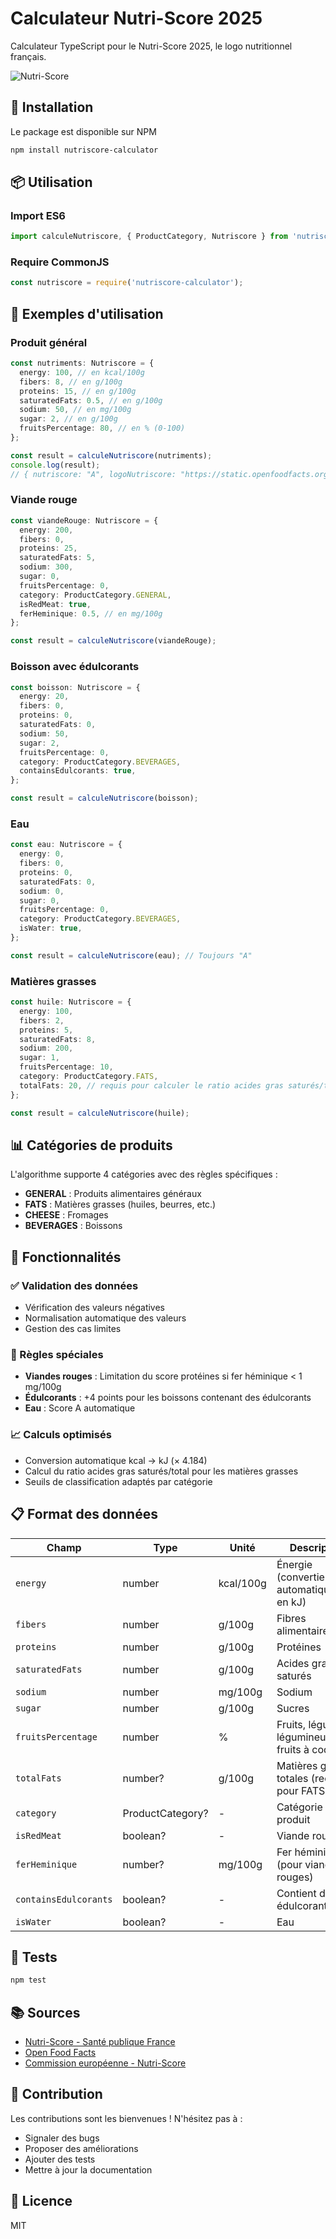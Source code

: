 # Calculateur Nutri-Score 2025

Calculateur TypeScript pour le Nutri-Score 2025, le logo nutritionnel français.

![Nutri-Score](https://static.openfoodfacts.org/images/attributes/dist/nutriscore-a-new-en.svg)

## 🚀 Installation

Le package est disponible sur NPM

```bash
npm install nutriscore-calculator
```

## 📦 Utilisation

### Import ES6

```typescript
import calculeNutriscore, { ProductCategory, Nutriscore } from 'nutriscore-calculator';
```

### Require CommonJS

```javascript
const nutriscore = require('nutriscore-calculator');
```

## 🍎 Exemples d'utilisation

### Produit général

```typescript
const nutriments: Nutriscore = {
  energy: 100, // en kcal/100g
  fibers: 8, // en g/100g
  proteins: 15, // en g/100g
  saturatedFats: 0.5, // en g/100g
  sodium: 50, // en mg/100g
  sugar: 2, // en g/100g
  fruitsPercentage: 80, // en % (0-100)
};

const result = calculeNutriscore(nutriments);
console.log(result);
// { nutriscore: "A", logoNutriscore: "https://static.openfoodfacts.org/images/attributes/dist/nutriscore-a-new-en.svg" }
```

### Viande rouge

```typescript
const viandeRouge: Nutriscore = {
  energy: 200,
  fibers: 0,
  proteins: 25,
  saturatedFats: 5,
  sodium: 300,
  sugar: 0,
  fruitsPercentage: 0,
  category: ProductCategory.GENERAL,
  isRedMeat: true,
  ferHeminique: 0.5, // en mg/100g
};

const result = calculeNutriscore(viandeRouge);
```

### Boisson avec édulcorants

```typescript
const boisson: Nutriscore = {
  energy: 20,
  fibers: 0,
  proteins: 0,
  saturatedFats: 0,
  sodium: 50,
  sugar: 2,
  fruitsPercentage: 0,
  category: ProductCategory.BEVERAGES,
  containsEdulcorants: true,
};

const result = calculeNutriscore(boisson);
```

### Eau

```typescript
const eau: Nutriscore = {
  energy: 0,
  fibers: 0,
  proteins: 0,
  saturatedFats: 0,
  sodium: 0,
  sugar: 0,
  fruitsPercentage: 0,
  category: ProductCategory.BEVERAGES,
  isWater: true,
};

const result = calculeNutriscore(eau); // Toujours "A"
```

### Matières grasses

```typescript
const huile: Nutriscore = {
  energy: 100,
  fibers: 2,
  proteins: 5,
  saturatedFats: 8,
  sodium: 200,
  sugar: 1,
  fruitsPercentage: 10,
  category: ProductCategory.FATS,
  totalFats: 20, // requis pour calculer le ratio acides gras saturés/total
};

const result = calculeNutriscore(huile);
```

## 📊 Catégories de produits

L'algorithme supporte 4 catégories avec des règles spécifiques :

- **GENERAL** : Produits alimentaires généraux
- **FATS** : Matières grasses (huiles, beurres, etc.)
- **CHEESE** : Fromages
- **BEVERAGES** : Boissons

## 🔧 Fonctionnalités

### ✅ Validation des données

- Vérification des valeurs négatives
- Normalisation automatique des valeurs
- Gestion des cas limites

### 🥩 Règles spéciales

- **Viandes rouges** : Limitation du score protéines si fer héminique < 1 mg/100g
- **Édulcorants** : +4 points pour les boissons contenant des édulcorants
- **Eau** : Score A automatique

### 📈 Calculs optimisés

- Conversion automatique kcal → kJ (× 4.184)
- Calcul du ratio acides gras saturés/total pour les matières grasses
- Seuils de classification adaptés par catégorie

## 📋 Format des données

| Champ                 | Type             | Unité     | Description                                     |
| --------------------- | ---------------- | --------- | ----------------------------------------------- |
| `energy`              | number           | kcal/100g | Énergie (convertie automatiquement en kJ)       |
| `fibers`              | number           | g/100g    | Fibres alimentaires                             |
| `proteins`            | number           | g/100g    | Protéines                                       |
| `saturatedFats`       | number           | g/100g    | Acides gras saturés                             |
| `sodium`              | number           | mg/100g   | Sodium                                          |
| `sugar`               | number           | g/100g    | Sucres                                          |
| `fruitsPercentage`    | number           | %         | Fruits, légumes, légumineuses et fruits à coque |
| `totalFats`           | number?          | g/100g    | Matières grasses totales (requis pour FATS)     |
| `category`            | ProductCategory? | -         | Catégorie du produit                            |
| `isRedMeat`           | boolean?         | -         | Viande rouge                                    |
| `ferHeminique`        | number?          | mg/100g   | Fer héminique (pour viandes rouges)             |
| `containsEdulcorants` | boolean?         | -         | Contient des édulcorants                        |
| `isWater`             | boolean?         | -         | Eau                                             |

## 🧪 Tests

```bash
npm test
```

## 📚 Sources

- [Nutri-Score - Santé publique France](https://www.santepubliquefrance.fr/determinants-de-sante/nutrition-et-activite-physique/articles/nutri-score)
- [Open Food Facts](https://fr.openfoodfacts.org/nutriscore)
- [Commission européenne - Nutri-Score](https://ec.europa.eu/food/safety/labelling_nutrition/nutritional_profiles_food_en)

## 🤝 Contribution

Les contributions sont les bienvenues ! N'hésitez pas à :

- Signaler des bugs
- Proposer des améliorations
- Ajouter des tests
- Mettre à jour la documentation

## 📄 Licence

MIT

